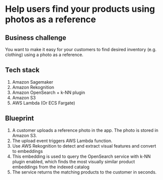 # Help users find your products using photos as a reference 

## Business challenge
You want to make it easy for your customers to find desired inventory (e.g. clothing) using a photo as a reference. 

## Tech stack
1. Amazon Sagemaker
2. Amazon Rekognition
3. Amazon OpenSearch + k-NN plugin
4. Amazon S3
5. AWS Lambda (Or ECS Fargate)

## Blueprint
1. A customer uploads a reference photo in the app. The photo is stored in Amazon S3.
2. The upload event triggers AWS Lambda function.
3. Use AWS Rekognition to detect and extract visual features and convert to embeddings
4. This embedding is used to query the OpenSearch service with k-NN plugin enabled, which finds the most visually similar product embeddings from the indexed catalog 
5. The service returns the matching products to the customer in seconds.